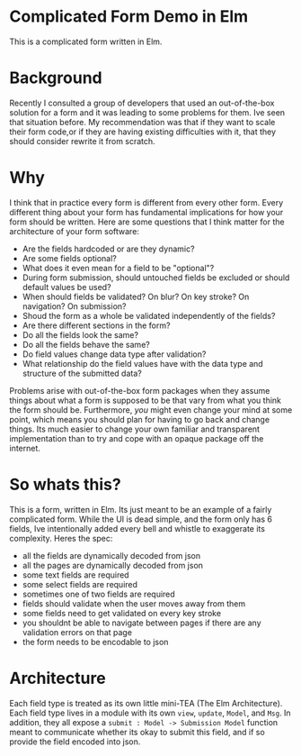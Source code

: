 # Complicated Form Demo in Elm

This is a complicated form written in Elm.

# Background

Recently I consulted a group of developers that used an out-of-the-box solution for a form and it was leading to some problems for them. Ive seen that situation before. My recommendation was that if they want to scale their form code,or if they are having existing difficulties with it, that they should consider rewrite it from scratch.

# Why

I think that in practice every form is different from every other form. Every different thing about your form has fundamental implications for how your form should be written. Here are some questions that I think matter for the architecture of your form software:

- Are the fields hardcoded or are they dynamic?
- Are some fields optional?
- What does it even mean for a field to be "optional"?
- During form submission, should untouched fields be excluded or should default values be used?
- When should fields be validated? On blur? On key stroke? On navigation? On submission?
- Shoud the form as a whole be validated independently of the fields?
- Are there different sections in the form?
- Do all the fields look the same?
- Do all the fields behave the same?
- Do field values change data type after validation?
- What relationship do the field values have with the data type and structure of the submitted data?

Problems arise with out-of-the-box form packages when they assume things about what a form is supposed to be that vary from what you think the form should be. Furthermore, _you_ might even change your mind at some point, which means you should plan for having to go back and change things. Its much easier to change your own familiar and transparent implementation than to try and cope with an opaque package off the internet.

# So whats this?

This is a form, written in Elm. Its just meant to be an example of a fairly complicated form. While the UI is dead simple, and the form only has 6 fields, Ive intentionally added every bell and whistle to exaggerate its complexity. Heres the spec:

- all the fields are dynamically decoded from json
- all the pages are dynamically decoded from json
- some text fields are required
- some select fields are required
- sometimes one of two fields are required
- fields should validate when the user moves away from them
- some fields need to get validated on every key stroke
- you shouldnt be able to navigate between pages if there are any validation errors on that page
- the form needs to be encodable to json


# Architecture

Each field type is treated as its own little mini-TEA (The Elm Architecture). Each field type lives in a module with its own `view`, `update`, `Model`, and `Msg`. In addition, they all expose a `submit : Model -> Submission Model` function meant to communicate whether its okay to submit this field, and if so provide the field encoded into json.

